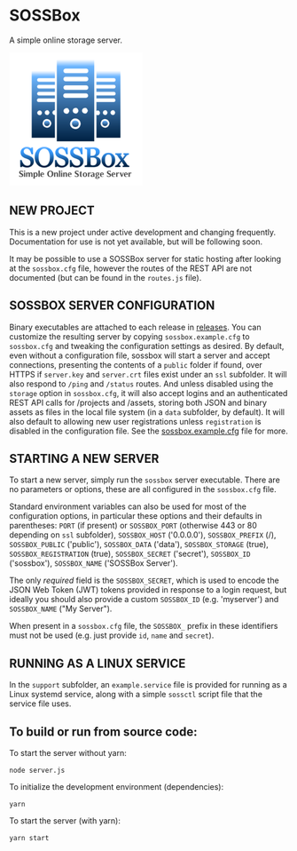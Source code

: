 # SOSSBox
A simple online storage server.

<img src="public/logo.png" alt="SOSSBox Server Logo" style="zoom:75%;" />

## NEW PROJECT
This is a new project under active development and changing frequently. Documentation for use is not yet available, but will be following soon. 

It may be possible to use a SOSSBox server for static hosting after looking at the `sossbox.cfg` file, however the routes of the REST API are not documented (but can be found in the `routes.js` file).

## SOSSBOX SERVER CONFIGURATION

Binary executables are attached to each release in [releases](https://github.com/appurist/sossbox/releases). You can customize the resulting server by copying `sossbox.example.cfg` to `sossbox.cfg` and tweaking the configuration settings as desired. By default, even without a configuration file, sossbox will start a server and accept connections, presenting the contents of a `public` folder if found, over HTTPS if `server.key` and `server.crt` files exist under an `ssl` subfolder. It will also respond to `/ping` and `/status` routes. And unless disabled using the `storage` option in `sossbox.cfg`, it will also accept logins and an authenticated REST API calls for /projects and /assets, storing both JSON and binary assets as files in the local file system (in a `data` subfolder, by default). It will also default to allowing new user registrations unless `registration` is disabled in the configuration file. See the [sossbox.example.cfg](https://github.com/appurist/sossbox/blob/master/sossbox.example.cfg) file for more.

## STARTING A NEW SERVER

To start a new server, simply run the `sossbox` server executable. There are no parameters or options, these are all configured in the `sossbox.cfg` file.

Standard environment variables can also be used for most of the configuration options, in particular these options and their defaults in parentheses: `PORT` (if present) or `SOSSBOX_PORT` (otherwise 443 or 80 depending on `ssl` subfolder), `SOSSBOX_HOST` ('0.0.0.0'), `SOSSBOX_PREFIX` (/), `SOSSBOX_PUBLIC` ('public'), `SOSSBOX_DATA` ('data'), `SOSSBOX_STORAGE` (true), `SOSSBOX_REGISTRATION` (true), `SOSSBOX_SECRET` ('secret'), `SOSSBOX_ID` ('sossbox'), `SOSSBOX_NAME` ('SOSSBox Server').
    
The only *required* field is the `SOSSBOX_SECRET`, which is used to encode the JSON Web Token (JWT) tokens provided in response to a login request, but ideally you should also provide a custom `SOSSBOX_ID` (e.g. 'myserver') and `SOSSBOX_NAME` ("My Server").

When present in a `sossbox.cfg` file, the `SOSSBOX_` prefix in these identifiers must not be used (e.g. just provide `id`, `name` and `secret`).

## RUNNING AS A LINUX SERVICE

In the `support` subfolder, an `example.service` file is provided for running as a Linux systemd service, along with a simple `sossctl` script file that the service file uses.

## To build or run from source code:

To start the server without yarn:
```
node server.js
```

To initialize the development environment (dependencies):
```
yarn
```
To start the server (with yarn):
```
yarn start
```
